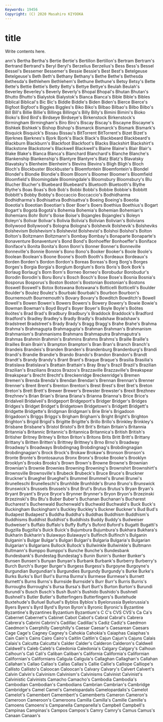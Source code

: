 ```yaml
---
Keywords: 19456
Copyright: (C) 2020 Masahiro KIYOOKA
---
```


# title

Write contents here.

ann's Bertha Bertha's Bertie Bertie's Bertillon
Bertillon's Bertram Bertram's Bertrand Bertrand's Beryl Beryl's Berzelius Berzelius's Bess
Bess's Bessel Bessel's Bessemer Bessemer's Bessie Bessie's Best Best's Betelgeuse
Betelgeuse's Beth Beth's Bethany Bethany's Bethe Bethe's Bethesda Bethesda's Bethlehem
Bethlehem's Bethune Bethune's Betsy Betsy's Bette Bette's Bettie Bettie's Betty
Betty's Bettye Bettye's Beulah Beulah's Beverley Beverley's Beverly Beverly's Bhopal
Bhopal's Bhutan Bhutan's Bhutto Bhutto's Bialystok Bialystok's Bianca Bianca's Bible
Bible's Bibles Biblical Biblical's Bic Bic's Biddle Biddle's Biden Biden's
Bierce Bierce's Bigfoot Bigfoot's Biggles Biggles's Biko Biko's Bilbao Bilbao's
Bilbo Bilbo's Bill Bill's Billie Billie's Billings Billings's Billy Billy's
Bimini Bimini's Bioko Bioko's Bird Bird's Birdseye Birdseye's Birkenstock Birkenstock's
Birmingham Birmingham's Biro Biro's Biscay Biscay's Biscayne Biscayne's Bishkek Bishkek's
Bishop Bishop's Bismarck Bismarck's Bismark Bismark's Bisquick Bisquick's Bissau Bissau's
BitTorrent BitTorrent's Bizet Bizet's Bjerknes Bjerknes's Bjork Bjork's Black Black's
Blackbeard Blackbeard's Blackburn Blackburn's Blackfoot Blackfoot's Blacks Blackshirt Blackshirt's Blackstone
Blackstone's Blackwell Blackwell's Blaine Blaine's Blair Blair's Blake Blake's Blanca
Blanca's Blanchard Blanchard's Blanche Blanche's Blankenship Blankenship's Blantyre Blantyre's Blatz
Blatz's Blavatsky Blavatsky's Blenheim Blenheim's Blevins Blevins's Bligh Bligh's Bloch
Bloch's Blockbuster Blockbuster's Bloemfontein Bloemfontein's Blondel Blondel's Blondie Blondie's Bloom
Bloom's Bloomer Bloomer's Bloomfield Bloomfield's Bloomingdale Bloomingdale's Bloomsbury Bloomsbury's Blu
Blucher Blucher's Bluebeard Bluebeard's Bluetooth Bluetooth's Blythe Blythe's Boas Boas's
Bob Bob's Bobbi Bobbi's Bobbie Bobbie's Bobbitt Bobbitt's Bobby Bobby's
Boccaccio Boccaccio's Bodhidharma Bodhidharma's Bodhisattva Bodhisattva's Boeing Boeing's Boeotia Boeotia's
Boeotian Boeotian's Boer Boer's Boers Boethius Boethius's Bogart Bogart's Bogotá
Bogotá's Bohemia Bohemia's Bohemian Bohemian's Bohemians Bohr Bohr's Boise Boise's
Bojangles Bojangles's Boleyn Boleyn's Bolivar Bolivar's Bolivia Bolivia's Bolivian Bolivian's
Bolivians Bollywood Bollywood's Bologna Bologna's Bolshevik Bolshevik's Bolsheviks Bolshevism Bolshevism's
Bolshevist Bolshevist's Bolshoi Bolshoi's Bolton Bolton's Boltzmann Boltzmann's Bombay Bombay's
Bonaparte Bonaparte's Bonaventure Bonaventure's Bond Bond's Bonhoeffer Bonhoeffer's Boniface Boniface's
Bonita Bonita's Bonn Bonn's Bonner Bonner's Bonneville Bonneville's Bonnie Bonnie's
Bono Bono's Booker Booker's Boole Boole's Boolean Boolean's Boone Boone's
Booth Booth's Bordeaux Bordeaux's Borden Borden's Bordon Bordon's Boreas Boreas's
Borg Borg's Borges Borges's Borgia Borgia's Borglum Borglum's Boris Boris's
Bork Bork's Borlaug Borlaug's Born Born's Borneo Borneo's Borobudur Borobudur's
Borodin Borodin's Boru Boru's Bosch Bosch's Bose Bose's Bosnia Bosnia's
Bosporus Bosporus's Boston Boston's Bostonian Bostonian's Bostons Boswell Boswell's Botox
Botswana Botswana's Botticelli Botticelli's Boulder Boulder's Boulez Boulez's Bourbaki Bourbaki's
Bourbon Bourbon's Bournemouth Bournemouth's Bovary Bovary's Bowditch Bowditch's Bowell Bowell's
Bowen Bowen's Bowers Bowers's Bowery Bowery's Bowie Bowie's Bowman Bowman's
Boyd Boyd's Boyer Boyer's Boyle Boyle's Boötes Boötes's Brad Brad's
Bradbury Bradbury's Braddock Braddock's Bradford Bradford's Bradley Bradley's Bradly Bradly's
Bradshaw Bradshaw's Bradstreet Bradstreet's Brady Brady's Bragg Bragg's Brahe Brahe's
Brahma Brahma's Brahmagupta Brahmagupta's Brahman Brahman's Brahmanism Brahmanism's Brahmanisms Brahmans
Brahmaputra Brahmaputra's Brahmas Brahmin Brahmin's Brahmins Brahms Brahms's Braille Braille's
Brailles Brain Brain's Brampton Brampton's Bran Bran's Branch Branch's Brandeis
Brandeis's Branden Branden's Brandenburg Brandenburg's Brandi Brandi's Brandie Brandie's Brando
Brando's Brandon Brandon's Brandt Brandt's Brandy Brandy's Brant Brant's Braque
Braque's Brasilia Brasilia's Bratislava Bratislava's Brattain Brattain's Bray Bray's Brazil
Brazil's Brazilian Brazilian's Brazilians Brazos Brazos's Brazzaville Brazzaville's Breakspear Breakspear's
Brecht Brecht's Breckenridge Breckenridge's Bremen Bremen's Brenda Brenda's Brendan Brendan's
Brennan Brennan's Brenner Brenner's Brent Brent's Brenton Brenton's Brest Brest's
Bret Bret's Breton Breton's Brett Brett's Brewer Brewer's Brewster Brewster's
Brexit Brezhnev Brezhnev's Brian Brian's Briana Briana's Brianna Brianna's Brice
Brice's Bridalveil Bridalveil's Bridgeport Bridgeport's Bridger Bridger's Bridges Bridges's Bridget
Bridget's Bridgetown Bridgetown's Bridgett Bridgett's Bridgette Bridgette's Bridgman Bridgman's Brie
Brie's Brigadoon Brigadoon's Briggs Briggs's Brigham Brigham's Bright Bright's Brighton
Brighton's Brigid Brigid's Brigitte Brigitte's Brillo Brillo's Brinkley Brinkley's Brisbane
Brisbane's Bristol Bristol's Brit Brit's Britain Britain's Britannia Britannia's Britannic
Britannic's Britannica Britannica's British British's Britisher Britney Britney's Briton Briton's
Britons Brits Britt Britt's Brittany Brittany's Britten Britten's Brittney Brittney's
Brno Brno's Broadway Broadway's Broadways Brobdingnag Brobdingnag's Brobdingnagian Brobdingnagian's Brock
Brock's Brokaw Brokaw's Bronson Bronson's Bronte Bronte's Brontosaurus Bronx Bronx's
Brooke Brooke's Brooklyn Brooklyn's Brooks Brooks's Brown Brown's Browne Browne's
Brownian Brownian's Brownie Brownies Browning Browning's Brownshirt Brownshirt's Brownsville Brownsville's
Brubeck Brubeck's Bruce Bruce's Bruckner Bruckner's Brueghel Brueghel's Brummel Brummel's
Brunei Brunei's Brunelleschi Brunelleschi's Brunhilde Brunhilde's Bruno Bruno's Brunswick Brunswick's
Brussels Brussels's Brut Brut's Brutus Brutus's Bryan Bryan's Bryant Bryant's
Bryce Bryce's Brynner Brynner's Bryon Bryon's Brzezinski Brzezinski's Btu Btu's
Buber Buber's Buchanan Buchanan's Bucharest Bucharest's Buchenwald Buchenwald's Buchwald Buchwald's
Buck Buck's Buckingham Buckingham's Buckley Buckley's Buckner Buckner's Bud Bud's
Budapest Budapest's Buddha Buddha's Buddhas Buddhism Buddhism's Buddhisms Buddhist Buddhist's
Buddhists Buddy Buddy's Budweiser Budweiser's Buffalo Buffalo's Buffy Buffy's Buford
Buford's Bugatti Bugatti's Bugzilla Bugzilla's Buick Buick's Bujumbura Bujumbura's Bukhara
Bukhara's Bukharin Bukharin's Bulawayo Bulawayo's Bulfinch Bulfinch's Bulganin Bulganin's Bulgar
Bulgar's Bulgari Bulgari's Bulgaria Bulgaria's Bulgarian Bulgarian's Bulgarians Bullock Bullock's
Bullwinkle Bullwinkle's Bultmann Bultmann's Bumppo Bumppo's Bunche Bunche's Bundesbank Bundesbank's
Bundestag Bundestag's Bunin Bunin's Bunker Bunker's Bunsen Bunsen's Bunyan Bunyan's
Burbank Burbank's Burberry Burberry's Burch Burch's Burger Burger's Burgess Burgess's
Burgoyne Burgoyne's Burgundian Burgundian's Burgundies Burgundy Burgundy's Burke Burke's Burks
Burks's Burl Burl's Burma Burma's Burmese Burmese's Burnett Burnett's Burns
Burns's Burnside Burnside's Burr Burr's Burris Burris's Burroughs Burroughs's Bursa
Bursa's Burt Burt's Burton Burton's Burundi Burundi's Busch Busch's Bush
Bush's Bushido Bushido's Bushnell Bushnell's Butler Butler's Butterfingers Butterfingers's Buxtehude
Buxtehude's Buñuel Buñuel's Byblos Byblos's Byelorussia Byelorussia's Byers Byers's Byrd
Byrd's Byron Byron's Byronic Byronic's Byzantine Byzantine's Byzantines Byzantium Byzantium's
C C's CVS CVS's Ca Ca's Cabernet Cabernet's Cabinet Cabot
Cabot's Cabral Cabral's Cabrera Cabrera's Cabrini Cabrini's Cadillac Cadillac's Cadiz
Cadiz's Caedmon Caedmon's Caerphilly Caerphilly's Caesar Caesar's Caesarean Caesars Cage
Cage's Cagney Cagney's Cahokia Cahokia's Caiaphas Caiaphas's Cain Cain's Cains
Cairo Cairo's Caitlin Caitlin's Cajun Cajun's Cajuns Calais Calais's Calcutta
Calcutta's Calder Calder's Calderon Calderon's Caldwell Caldwell's Caleb Caleb's Caledonia
Caledonia's Calgary Calgary's Calhoun Calhoun's Cali Cali's Caliban Caliban's California
California's Californian Californian's Californians Caligula Caligula's Callaghan Callaghan's Callahan Callahan's
Callao Callao's Callas Callas's Callie Callie's Calliope Calliope's Callisto Callisto's
Caloocan Caloocan's Calvary Calvary's Calvert Calvert's Calvin Calvin's Calvinism Calvinism's
Calvinisms Calvinist Calvinist's Calvinistic Calvinists Camacho Camacho's Cambodia Cambodia's Cambodian
Cambodian's Cambodians Cambrian Cambrian's Cambridge Cambridge's Camel Camel's Camelopardalis Camelopardalis's
Camelot Camelot's Camembert Camembert's Camemberts Cameron Cameron's Cameroon Cameroon's Cameroons
Camilla Camilla's Camille Camille's Camoens Camoens's Campanella Campanella's Campbell Campbell's
Campinas Campinas's Campos Campos's Camry Camry's Camus Camus's Canaan Canaan's
